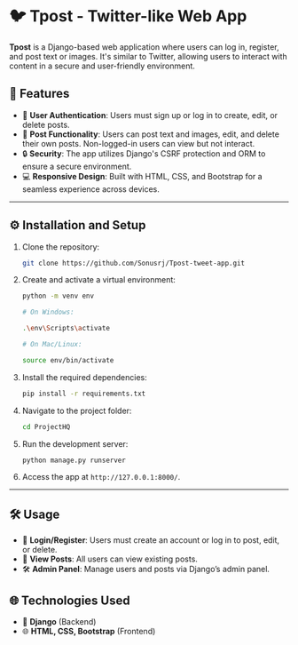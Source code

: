 # 🐦 Tpost - Twitter-like Web App

**Tpost** is a Django-based web application where users can log in, register, and post text or images. It's similar to Twitter, allowing users to interact with content in a secure and user-friendly environment.

## 🚀 Features

- 🔐 **User Authentication**: Users must sign up or log in to create, edit, or delete posts.
- 📝 **Post Functionality**: Users can post text and images, edit, and delete their own posts. Non-logged-in users can view but not interact.
- 🔒 **Security**: The app utilizes Django's CSRF protection and ORM to ensure a secure environment.
- 💻 **Responsive Design**: Built with HTML, CSS, and Bootstrap for a seamless experience across devices.

---

## ⚙️ Installation and Setup

1. Clone the repository:
    ```bash
    git clone https://github.com/Sonusrj/Tpost-tweet-app.git
    ```

2. Create and activate a virtual environment:
    ```bash
    python -m venv env
    
   # On Windows:
    
    .\env\Scripts\activate
    
   # On Mac/Linux:
   
    source env/bin/activate
    ```
   
2. Install the required dependencies:
    ```bash
    pip install -r requirements.txt
    ```

3. Navigate to the project folder:
    ```bash
    cd ProjectHQ
    ```

4. Run the development server:
    ```bash
    python manage.py runserver
    ```

5. Access the app at `http://127.0.0.1:8000/`.

---

## 🛠️ Usage

- 🔑 **Login/Register**: Users must create an account or log in to post, edit, or delete.
- 👀 **View Posts**: All users can view existing posts.
- 🛠️ **Admin Panel**: Manage users and posts via Django’s admin panel.

## 🌐 Technologies Used

- 🐍 **Django** (Backend)
- 🌐 **HTML, CSS, Bootstrap** (Frontend)

